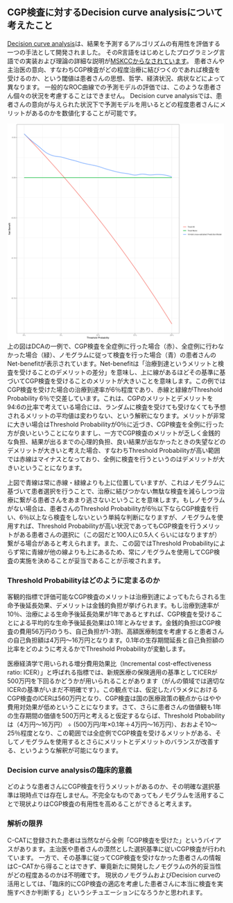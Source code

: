 ## CGP検査に対するDecision curve analysisについて考えたこと
[Decision curve analysis](https://en.wikipedia.org/wiki/Decision_curve_analysis)は、結果を予測するアルゴリズムの有用性を評価する一つの手法として開発されました。
そのR言語をはじめとしたプログラミング言語での実装および理論の詳細な説明が[MSKCCからなされています](https://mskcc-epi-bio.github.io/decisioncurveanalysis/index.html)。
患者さんや主治医の意向、すなわちCGP検査がどの程度治療に結びつくのであれば検査を受けるのか、という閾値は患者さんの思想、哲学、経済状況、病状などによって異なります。
一般的なROC曲線での予測モデルの評価では、このような患者さん個々の状況を考慮することはできません。
Decision curve analysisでは、患者さんの意向が与えられた状況下で予測モデルを用いるとどの程度患者さんにメリットがあるのかを数値化することが可能です。

<img src="source/DCA.png" width=500>  
上の図はDCAの一例で、CGP検査を全症例に行った場合（赤）、全症例に行わなかった場合（緑）、ノモグラムに従って検査を行った場合（青）の患者さんのNet-benefitが表示されています。Net-benefitは「治療到達というメリットと検査を受けることのデメリットの差分」を意味し、上に線があるほどその基準に基づいてCGP検査を受けることのメリットが大きいことを意味します。この例ではCGP検査を受けた場合の治療到達率が6％程度であり、赤線と緑線がThreshold Probability 6％で交差しています。これは、CGPのメリットとデメリットを94:6の比率で考えている場合には、ランダムに検査を受けても受けなくても予想されるメリットの平均値は変わりない、という解釈になります。メリットが非常に大きい場合はThreshold Probabilityが0％に近づき、CGP検査を全例に行った方が良いということになりますし、一方でCGP検査のメリットが乏しく金銭的な負担、結果が出るまでの心理的負担、良い結果が出なかったときの失望などのデメリットが大きいと考えた場合、すなわちThreshold Probabilityが高い範囲では赤線はマイナスとなっており、全例に検査を行うというのはデメリットが大きいということになります。  
  
上図で青線は常に赤線・緑線よりも上に位置していますが、これはノモグラムに基づいて患者選択を行うことで、治療に結びつかない無駄な検査を減らしつつ治療に繋がる患者さんをあまり逃さないということを意味します。もしノモグラムがない場合は、患者さんのThreshold Probabilityが6％以下ならCGP検査を行い、6％以上なら検査をしないという単純な判断になりますが、ノモグラムを使用すれば、Threshold Probabilityが高い状況であってもCGP検査を行うメリットがある患者さんの選択に（この図だと100人に0.5人くらいにはなりますが）繋がる場合があると考えられます。また、この図ではThreshold Probabilityによらず常に青線が他の線よりも上にあるため、常にノモグラムを使用してCGP検査の実施を決めることが妥当であることが示唆されます。  

### Threshold Probabilityはどのように定まるのか
客観的指標で評価可能なCGP検査のメリットは治療到達によってもたらされる生命予後延長効果、デメリットは金銭的負担が挙げられます。もし治療到達率が10％、治療による生命予後延長効果が1年であるとすれば、CGP検査を受けることによる平均的な生命予後延長効果は0.1年とみなせます。金銭的負担はCGP検査の費用56万円のうち、自己負担が1-3割、高額医療制度を考慮すると患者さんの自己負担額は4万円〜16万円となります。0.1年の生存期間延長と自己負担額の比率をどのように考えるかでThreshold Probabilityが変動します。  
  
医療経済学で用いられる増分費用効果比（Incremental cost-effectiveness ratio: ICER）」と呼ばれる指標では、新規医療の保険適用の基準としてICERが500万円を下回るかどうかが用いられることがあります（がんの領域では適切なICERの基準がいまだ不明確です）。この観点では、仮定したパラメタにおけるCGP検査のICERは560万円となり、CGP検査は国の医療政策の観点からはやや費用対効果が低めということになります。さて、さらに患者さんの価値観も1年の生存期間の価値を500万円と考えると仮定するならば、Threshold Ptobabilityは（4万円〜16万円） ÷ (500万円/年×0.1年＋4万円〜16万円）、おおよそ10〜25％程度となり、この範囲では全症例でCGP検査を受けるメリットがある、そしてノモグラムを使用するとさらにメリットとデメリットのバランスが改善する、というような解釈が可能になります。  
  
### Decision curve analysisの臨床的意義
どのような患者さんにCGP検査を行うメリットがあるのか、その明確な選択基準は現時点では存在しません。不完全なものであってもノモグラムを活用することで現状よりはCGP検査の有用性を高めることができると考えます。  
  
### 解析の限界
C-CATに登録された患者は当然ながら全例「CGP検査を受けた」というバイアスがあります。主治医や患者さんの漠然とした選択基準に従いCGP検査が行われています。
一方で、その基準に従ってCGP検査を受けなかった患者さんの情報はC−CATから得ることはできず、畢竟新たに開発したノモグラムの外的妥当性がどの程度あるのかは不明確です。
現状のノモグラムおよびDecision curveの活用としては、「臨床的にCGP検査の適応を考慮した患者さんに本当に検査を実施すべきか判断する」というシチュエーションになろうかと思われます。  
